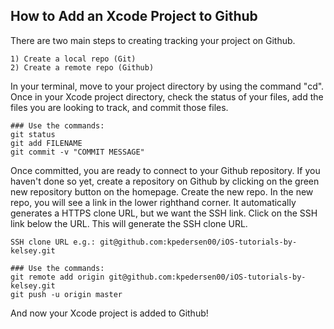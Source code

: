 ## How to Add an Xcode Project to Github

There are two main steps to creating tracking your project on Github.

```
1) Create a local repo (Git)
2) Create a remote repo (Github)
```

In your terminal, move to your project directory by using the command "cd". Once in your Xcode project directory, check the status of your files, add the files you are looking to track, and commit those files.

```
### Use the commands:
git status
git add FILENAME
git commit -v "COMMIT MESSAGE"
```

Once committed, you are ready to connect to your Github repository. If you haven't done so yet, create a repository on Github by clicking on the green new repository button on the homepage. Create the new repo. In the new repo, you will see a link in the lower righthand corner. It automatically generates a HTTPS clone URL, but we want the SSH link. Click on the SSH link below the URL. This will generate the SSH clone URL.

```
SSH clone URL e.g.: git@github.com:kpedersen00/iOS-tutorials-by-kelsey.git
```

```
### Use the commands:
git remote add origin git@github.com:kpedersen00/iOS-tutorials-by-kelsey.git
git push -u origin master
```

And now your Xcode project is added to Github!